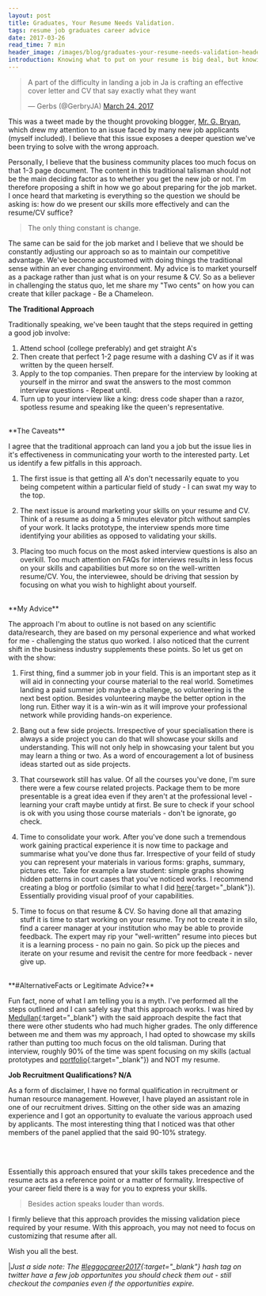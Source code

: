 ```yaml
---
layout: post
title: Graduates, Your Resume Needs Validation.
tags: resume job graduates career advice
date: 2017-03-26
read_time: 7 min
header_image: /images/blog/graduates-your-resume-needs-validation-header.jpg
introduction: Knowing what to put on your resume is big deal, but knowing how to represent your skills and potential should be an even bigger deal. There must be a better way of expressing one's potential. Join me as I share my story.
---
```


<blockquote class="twitter-tweet" data-lang="en">
	<p lang="en" dir="ltr">A part of the difficulty in landing a job in Ja is crafting an effective cover letter and CV that say exactly what they want</p>&mdash; Gerbs (@GerbryJA) 
	<a href="https://twitter.com/GerbryJA/status/845407481924866050">March 24, 2017</a>
</blockquote>
<script async src="//platform.twitter.com/widgets.js" charset="utf-8"></script>

This was a tweet made by the thought provoking blogger, [Mr. G. Bryan][Gerby_website], which drew my attention to an issue faced by many new job applicants (myself included). I believe that this issue exposes a deeper question we've been trying to solve with the wrong approach. 


Personally, I believe that the business community places too much focus on that 1-3 page document. The content in this traditional talisman should not be the main deciding factor as to whether you get the new job or not. I'm therefore proposing a shift in how we go about preparing for the job market. I once heard that marketing is everything so the question we should be asking is: how do we present our skills more effectively and can the resume/CV suffice?

> The only thing constant is change.

The same can be said for the job market and I believe that we should be constantly adjusting our approach so as to maintain our competitive advantage. We've become accustomed with doing things the traditional sense within an ever changing environment. My advice is to market yourself as a package rather than just what is on your resume &amp; CV. So as a believer in challenging the status quo, let me share my "Two cents" on how you can create that killer package - Be a Chameleon.


**The Traditional Approach**

Traditionally speaking, we've been taught that the steps required in getting a good job involve:

1. Attend school (college preferably) and get straight A's
2. Then create that perfect 1-2 page resume with a dashing CV as if it was written by the queen herself.
3. Apply to the top companies. Then prepare for the interview by looking at yourself in the mirror and swat the answers to the most common interview questions - Repeat until.
4. Turn up to your interview like a king: dress code shaper than a razor, spotless resume and speaking like the queen's representative.

<br/>
**The Caveats**

I agree that the traditional approach can land you a job but the issue lies in it's effectiveness in communicating your worth to the interested party. Let us identify a few pitfalls in this approach. 

1. The first issue is that getting all A's don't necessarily equate to you being competent within a particular field of study - I can swat my way to the top. 

2. The next issue is around marketing your skills on your resume and CV. Think of a resume as doing a 5 minutes elevator pitch without samples of your work. It lacks prototype, the interview spends more time identifying your abilities as opposed to validating your skills. 

3. Placing too much focus on the most asked interview questions is also an overkill. Too much attention on FAQs for interviews results in less focus on your skills and capabilities but more so on the well-written resume/CV. You, the interviewee, should be driving that session by focusing on what you wish to highlight about yourself.

<br/>
**My Advice**

The approach I'm about to outline is not based on any scientific data/research, they are based on my personal experience and what worked for me - challenging the status quo worked. I also noticed that the current shift in the business industry supplements these points. So let us get on with the show:

1. First thing, find a summer job in your field. This is an important step as it will aid in connecting your course material to the real world. Sometimes landing a paid summer job maybe a challenge, so volunteering is the next best option. Besides volunteering maybe the better option in the long run. Either way it is a win-win as it will improve your professional network while providing hands-on experience.

2. Bang out a few side projects. Irrespective of your specialisation there is always a side project you can do that will showcase your skills and understanding. This will not only help in showcasing your talent but you may learn a thing or two. As a word of encouragement a lot of business ideas started out as side projects.

3. That coursework still has value. Of all the courses you've done, I'm sure there were a few course related projects. Package them to be more presentable is a great idea even if they aren't at the professional level - learning your craft maybe untidy at first. Be sure to check if your school is ok with you using those course materials - don't be ignorate, go check.

4. Time to consolidate your work. After you've done such a tremendous work gaining practical experience it is now time to package and summarise what you've done thus far. Irrespective of your feild of study you can represent your materials in various forms: graphs, summary, pictures etc. Take for example a law student: simple graphs showing hidden patterns in court cases that you've noticed works. I recommend creating a blog or portfolio (similar to what I did [here](https://drive.google.com/file/d/0B55XR_CXXBd8OXRzZFpMcHFGQlU/view?usp=sharing){:target="_blank"}). Essentially providing visual proof of your capabilities.  

5. Time to focus on that resume &amp; CV. So having done all that amazing stuff it is time to start working on your resume. Try not to create it in silo, find a career manager at your institution who may be able to provide feedback. The expert may rip your "well-written" resume into pieces but it is a learning process - no pain no gain. So pick up the pieces and iterate on your resume and revisit the centre for more feedback - never give up.

<br/>
**#AlternativeFacts or Legitimate Advice?**

Fun fact, none of what I am telling you is a myth. I've performed all the steps outlined and I can safely say that this approach works. I was hired by [Medullan](www.medullan.com){:target="_blank"} with the said approach despite the fact that there were other students who had much higher grades. The only difference between me and them was my approach, I had opted to showcase my skills rather than putting too much focus on the old talisman. During that interview, roughly 90% of the time was spent focusing on my skills (actual prototypes and [portfolio](https://drive.google.com/file/d/0B55XR_CXXBd8OXRzZFpMcHFGQlU/view?usp=sharing){:target="_blank"}) and NOT my resume. 

**Job Recruitment Qualifications? N/A**

As a form of disclaimer, I have no formal qualification in recruitment or human resource management. However, I have played an assistant role in one of our recruitment drives. Sitting on the other side was an amazing experience and I got an opportunity to evaluate the various approach used by applicants. The most interesting thing that I noticed was that other members of the panel applied that the said 90-10% strategy.

<br/>
<br/>

Essentially this approach ensured that your skills takes precedence and the resume acts as a reference point or a matter of formality. Irrespective of your career field there is a way for you to express your skills. 

> Besides action speaks louder than words.

I firmly believe that this approach provides the missing validation piece required by your resume. With this approach, you may not need to focus on customizing that resume after all. 

Wish you all the best.

|*Just a side note: The [#leggocareer2017](https://twitter.com/search?f=tweets&q=%23leggocareer2016%20&src=typd){:target="_blank"} hash tag on twitter have a few job opportunites you should check them out - still checkout the companies even if the opportunities expire.*



[Gerby_website]: https://gerbry.com


